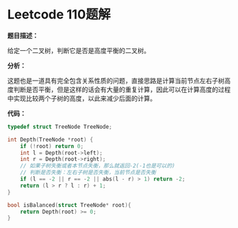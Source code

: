 # Leetcode 110题解

**题目描述：**

给定一个二叉树，判断它是否是高度平衡的二叉树。

**分析：**

这题也是一道具有完全包含关系性质的问题，直接思路是计算当前节点左右子树高度判断是否平衡，但是这样的话会有大量的重复计算，因此可以在计算高度的过程中实现比较两个子树的高度，以此来减少后面的计算。



**代码：**

```c++
typedef struct TreeNode TreeNode;

int Depth(TreeNode *root) {
    if (!root) return 0;
    int l = Depth(root->left);
    int r = Depth(root->right);
    // 如果子树失衡或者本节点失衡，那么就返回-2(-1也是可以的)
    // 判断是否失衡：左右子树是否失衡，当前节点是否失衡
    if (l == -2 || r == -2 || abs(l - r) > 1) return -2;
    return (l > r ? l : r) + 1;
}

bool isBalanced(struct TreeNode* root){
    return Depth(root) >= 0;
}
```

